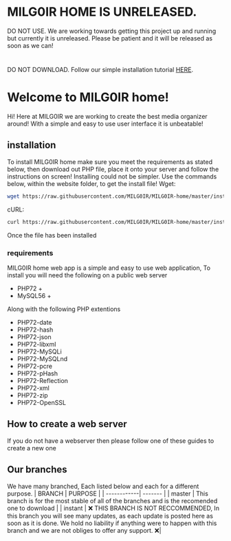 
# MILG0IR HOME IS UNRELEASED.
DO NOT USE. We are working towards getting this project up and running but currently it is unreleased. Please be patient and it will be released as soon as we can!
#
DO NOT DOWNLOAD. Follow our simple installation tutorial [HERE](#installation).
# Welcome to MILG0IR home!
Hi! Here at MILG0IR we are working to create the best media organizer around! With a simple and easy to use user interface it is unbeatable!

## installation
To install MILG0IR home make sure you meet the requirements as stated below, then download out PHP file, place it onto your server and follow the instructions on screen! Installing could not be simpler. Use the commands below, within the website folder,  to get the install file!
Wget:
```sh
wget https://raw.githubusercontent.com/MILG0IR/MILG0IR-home/master/install.php
```
cURL:
```sh
curl https://raw.githubusercontent.com/MILG0IR/MILG0IR-home/master/install.php > install.php
```
Once the file has been installed

### requirements
MILG0IR home web app is a simple and easy to use web application, To install you will need the following on a public web server

- PHP72 +
- MySQL56 +

Along with the following PHP extentions

- PHP72-date
- PHP72-hash
- PHP72-json
- PHP72-libxml
- PHP72-MySQLi
- PHP72-MySQLnd
- PHP72-pcre
- PHP72-pHash
- PHP72-Reflection
- PHP72-xml
- PHP72-zip
- PHP72-OpenSSL

## How to create a web server
If you do not have a webserver then please follow one of these guides to create a new one

## Our branches
We have many branched, Each listed below and each for a different purpose.
| BRANCH      | PURPOSE |
| ------------| ------- |
| master      | This branch is for the most stable of all of the branches and is the recomended one to download |
| instant     | :x: THIS BRANCH IS NOT RECCOMMENDED, In this branch you will see many updates, as each update is posted here as soon as it is done. We hold no liability if anything were to happen with this branch and we are not obliges to offer any support. :x:| 
